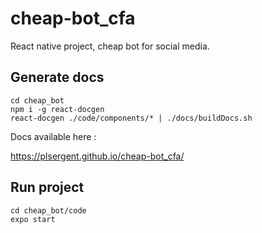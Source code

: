# cheap-bot_cfa
React native project, cheap bot for social media.

## Generate docs
```
cd cheap_bot
npm i -g react-docgen
react-docgen ./code/components/* | ./docs/buildDocs.sh
```

Docs available here :

https://plsergent.github.io/cheap-bot_cfa/

## Run project
```
cd cheap_bot/code
expo start
```
